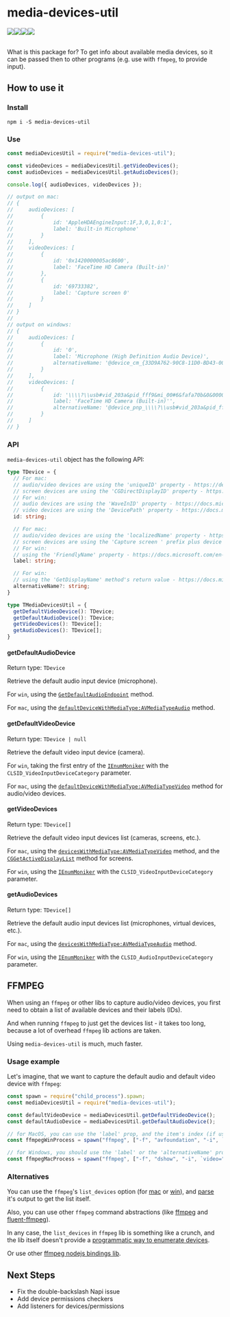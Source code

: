 # media-devices-util

<div style="display: flex;">
  <a href="https://badge.fury.io/js/media-devices-util">
    <img src="https://img.shields.io/npm/v/media-devices-util?color=%2351c82c">
  </a>
  <img src="https://img.shields.io/badge/os-Windows%20%7C%20MacOS-success">
  <a href="https://github.com/vitalishapovalov/media-devices-util/blob/master/LICENSE">
    <img src="https://img.shields.io/npm/l/media-devices-util?color=%2351c82c">
  </a>
  <a href="https://github.com/vitalishapovalov/media-devices-util">
    <img src="https://github.com/vitalishapovalov/media-devices-util/actions/workflows/nodejs.yml/badge.svg">
  </a>
</div>
<br />

What is this package for? To get info about available media devices, so it can be passed then to other programs (e.g. use with `ffmpeg`, to provide input).

## How to use it

### Install

```shell
npm i -S media-devices-util
```

### Use

```javascript
const mediaDevicesUtil = require("media-devices-util");

const videoDevices = mediaDevicesUtil.getVideoDevices();
const audioDevices = mediaDevicesUtil.getAudioDevices();

console.log({ audioDevices, videoDevices });

// output on mac:
// {
//     audioDevices: [
//         {
//             id: 'AppleHDAEngineInput:1F,3,0,1,0:1',
//             label: 'Built-in Microphone'
//         }
//     ],
//     videoDevices: [
//         {
//             id: '0x1420000005ac8600',
//             label: 'FaceTime HD Camera (Built-in)'
//         },
//         {
//             id: '69733382',
//             label: 'Capture screen 0'
//         }
//     ]
// }
//
// output on windows:
// {
//     audioDevices: [
//         {
//             id: '0',
//             label: 'Microphone (High Definition Audio Device)',
//             alternativeName: '@device_cm_{33D9A762-90C8-11D0-BD43-00A0C911CE86}\\wave_{B073E9D3-C0A7-4CB0-84E0-F829B281F95F}'
//         }
//     ],
//     videoDevices: [
//         {
//             id: '\\\\?\\usb#vid_203a&pid_fff9&mi_00#6&fafa70b&0&0000#{65e8773d-8f56-11d0-a3b9-00a0c9223196}\\global',
//             label: 'FaceTime HD Camera (Built-in)'',
//             alternativeName: '@device_pnp_\\\\?\\usb#vid_203a&pid_fff9&mi_00#6&fafa70b&0&0000#{65e8773d-8f56-11d0-a3b9-00a0c9223196}\\global'
//         }
//     ]
// }
```

### API

`media-devices-util` object has the following API:

```typescript
type TDevice = {
  // For mac:
  // audio/video devices are using the 'uniqueID' property - https://developer.apple.com/documentation/avfoundation/avcapturedevice/1390477-uniqueid
  // screen devices are using the 'CGDirectDisplayID' property - https://developer.apple.com/documentation/coregraphics/cgdirectdisplayid
  // For win:
  // audio devices are using the 'WaveInID' property - https://docs.microsoft.com/en-us/windows/win32/directshow/selecting-a-capture-device
  // video devices are using the 'DevicePath' property - https://docs.microsoft.com/en-us/windows/win32/directshow/selecting-a-capture-device
  id: string;

  // For mac:
  // audio/video devices are using the 'localizedName' property - https://developer.apple.com/documentation/avfoundation/avcapturedevice/1388222-localizedname
  // screen devices are using the 'Capture screen ' prefix plus device id in 'CGGetActiveDisplayList' - https://developer.apple.com/documentation/coregraphics/1454603-cggetactivedisplaylist
  // For win:
  // using the 'FriendlyName' property - https://docs.microsoft.com/en-us/windows/win32/directshow/selecting-a-capture-device
  label: string;

  // For win:
  // using the 'GetDisplayName' method's return value - https://docs.microsoft.com/en-us/windows/win32/api/objidl/nf-objidl-imoniker-getdisplayname
  alternativeName?: string;
}

type TMediaDevicesUtil = {
  getDefaultVideoDevice(): TDevice;
  getDefaultAudioDevice(): TDevice;
  getVideoDevices(): TDevice[];
  getAudioDevices(): TDevice[];
}
```

#### getDefaultAudioDevice

Return type: `TDevice`

Retrieve the default audio input device (microphone).

For `win`, using the [`GetDefaultAudioEndpoint`](https://docs.microsoft.com/en-us/windows/win32/api/mmdeviceapi/nf-mmdeviceapi-immdeviceenumerator-getdefaultaudioendpoint) method.

For `mac`, using the [`defaultDeviceWithMediaType:AVMediaTypeAudio`](https://developer.apple.com/documentation/avfoundation/avcapturedevice/1386589-defaultdevicewithmediatype) method.

#### getDefaultVideoDevice

Return type: `TDevice | null`

Retrieve the default video input device (camera).

For `win`, taking the first entry of the [`IEnumMoniker`](https://docs.microsoft.com/en-us/windows/win32/api/objidl/nn-objidl-ienummoniker) with the `CLSID_VideoInputDeviceCategory` parameter.

For `mac`, using the [`defaultDeviceWithMediaType:AVMediaTypeVideo`](https://developer.apple.com/documentation/avfoundation/avcapturedevice/1386589-defaultdevicewithmediatype) method for audio/video devices.

#### getVideoDevices

Return type: `TDevice[]`

Retrieve the default video input devices list (cameras, screens, etc.).

For `mac`, using the [`devicesWithMediaType:AVMediaTypeVideo`](https://developer.apple.com/documentation/avfoundation/avcapturedevice/1390520-deviceswithmediatype) method, and the [`CGGetActiveDisplayList`](https://developer.apple.com/documentation/coregraphics/1454603-cggetactivedisplaylist) method for screens.

For `win`, using the [`IEnumMoniker`](https://docs.microsoft.com/en-us/windows/win32/api/objidl/nn-objidl-ienummoniker) with the `CLSID_VideoInputDeviceCategory` parameter.

#### getAudioDevices

Return type: `TDevice[]`

Retrieve the default audio input devices list (microphones, virtual devices, etc.).

For `mac`, using the [`devicesWithMediaType:AVMediaTypeAudio`](https://developer.apple.com/documentation/avfoundation/avcapturedevice/1390520-deviceswithmediatype) method.

For `win`, using the [`IEnumMoniker`](https://docs.microsoft.com/en-us/windows/win32/api/objidl/nn-objidl-ienummoniker) with the `CLSID_AudioInputDeviceCategory` parameter.

## FFMPEG

When using an `ffmpeg` or other libs to capture audio/video devices, you first need to obtain a list of available devices and their labels (IDs).

And when running `ffmpeg` to just get the devices list - it takes too long, because a lot of overhead `ffmpeg` lib actions are taken.

Using `media-devices-util` is much, much faster.

### Usage example

Let's imagine, that we want to capture the default audio and default video device with `ffmpeg`:

```javascript
const spawn = require("child_process").spawn;
const mediaDevicesUtil = require("media-devices-util");

const defaultVideoDevice = mediaDevicesUtil.getDefaultVideoDevice();
const defaultAudioDevice = mediaDevicesUtil.getDefaultAudioDevice();

// for MacOS, you can use the 'label' prop, and the item's index (if used with getVideoDevices/getAudioDevices):
const ffmpegWinProcess = spawn("ffmpeg", ["-f", "avfoundation", "-i", `${defaultVideoDevice.label}:${defaultAudioDevice.label}`, "video.mkv"]);

// for Windows, you should use the 'label' or the 'alternativeName' prop:
const ffmpegMacProcess = spawn("ffmpeg", ["-f", "dshow", "-i", `video="${defaultVideoDevice.label}":audio="${defaultAudioDevice.alternativeName}"`, "video.mkv"]);
```

### Alternatives

You can use the `ffmpeg`'s `list_devices` option (for [mac](https://ffmpeg.org/ffmpeg-devices.html#:~:text=-list_devices%20%3CTRUE%7CFALSE,names%20and%20indices.) or [win](https://ffmpeg.org/ffmpeg-devices.html#:~:text=the%20captured%20audio.-,list_devices,set%20to%20true%2C%20print%20a%20list%20of%20devices%20and%20exit.,-list_options)), and [parse](https://github.com/syumai/ffmpeg-device-list-parser) it's output to get the list itself.

Also, you can use other `ffmpeg` command abstractions (like [ffmpeg](https://www.npmjs.com/package/ffmpeg) and [fluent-ffmpeg](https://www.npmjs.com/package/fluent-ffmpeg)).

In any case, the `list_devices` in `ffmpeg` lib is something like a crunch, and the lib itself doesn't provide a [programmatic way to enumerate devices](https://trac.ffmpeg.org/wiki/DirectShow#Howtoprogrammaticallyenumeratedevices).

Or use other [ffmpeg nodejs bindings lib](https://github.com/Streampunk/beamcoder).

## Next Steps

- Fix the double-backslash Napi issue
- Add device permissions checkers
- Add listeners for devices/permissions
